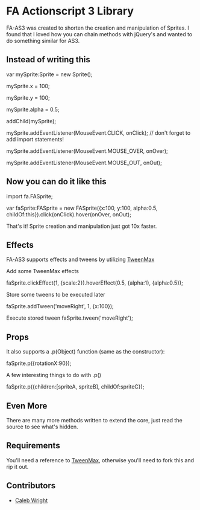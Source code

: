 FA Actionscript 3 Library
=========================

FA-AS3 was created to shorten the creation and manipulation of Sprites. I found that I loved how you can chain methods with jQuery's and wanted to do something similar for AS3.


## Instead of writing this ##

var mySprite:Sprite = new Sprite();

mySprite.x = 100;

mySprite.y = 100;

mySprite.alpha = 0.5;

addChild(mySprite);

mySprite.addEventListener(MouseEvent.CLICK, onClick); // don't forget to add import statements!

mySprite.addEventListener(MouseEvent.MOUSE_OVER, onOver);

mySprite.addEventListener(MouseEvent.MOUSE_OUT, onOut);


## Now you can do it like this ##

import fa.FASprite;

var faSprite:FASprite = new FASprite({x:100, y:100, alpha:0.5, childOf:this}).click(onClick).hover(onOver, onOut);

That's it! Sprite creation and manipulation just got 10x faster.


## Effects ##

FA-AS3 supports effects and tweens by utilizing [TweenMax](http://tweenmax.com)

Add some TweenMax effects

faSprite.clickEffect(1, {scale:2}).hoverEffect(0.5, {alpha:1}, {alpha:0.5});


Store some tweens to be executed later

faSprite.addTween('moveRight', 1, {x:100});


Execute stored tween
faSprite.tween('moveRight');


## Props ##

It also supports a .p(Object) function (same as the constructor):

faSprite.p({rotationX:90});


A few interesting things to do with .p()

faSprite.p({children:[spriteA, spriteB], childOf:spriteC});


## Even More ##

There are many more methods written to extend the core, just read the source to see what's hidden.


## Requirements ##

You'll need a reference to [TweenMax](http://tweenmax.com), otherwise you'll need to fork this and rip it out.


## Contributors ##
  * [Caleb Wright](http://fabrikagency.com)
